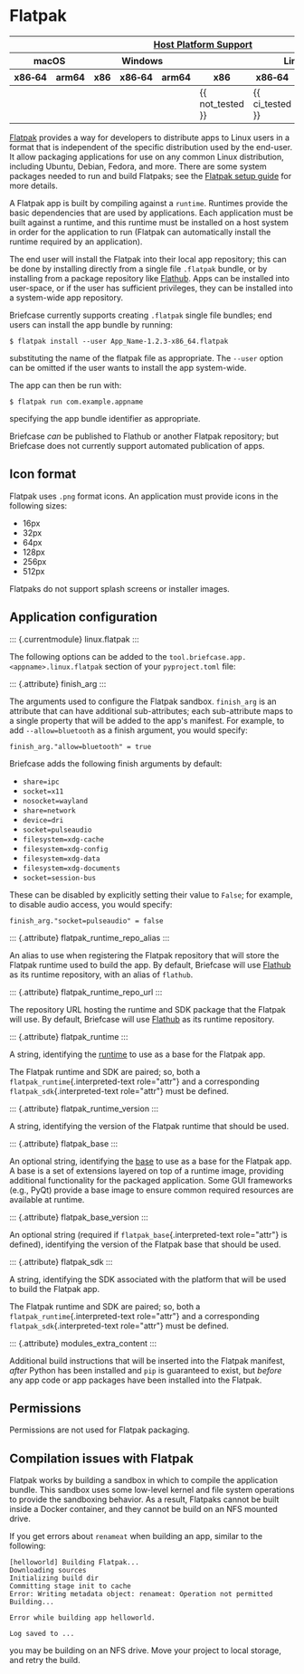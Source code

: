 # Flatpak

<table class="host-platform-support-table">
<colgroup>
<col style="width: 11%" />
<col style="width: 10%" />
<col style="width: 7%" />
<col style="width: 5%" />
<col style="width: 6%" />
<col style="width: 5%" />
<col style="width: 5%" />
<col style="width: 7%" />
<col style="width: 11%" />
<col style="width: 7%" />
<col style="width: 10%" />
</colgroup>
<thead>
<tr>
<th colspan="11"><a href="/reference/platforms/#platform-support-key">Host Platform Support</a></th>
</tr>
<tr>
<th colspan="2">macOS</th>
<th colspan="5">Windows</th>
<th colspan="4">Linux</th>
</tr>
<tr>
<th>x86‑64</th>
<th>arm64</th>
<th>x86</th>
<th colspan="2">x86‑64</th>
<th colspan="2">arm64</th>
<th>x86</th>
<th>x86‑64</th>
<th>arm</th>
<th>arm64</th>
</tr>
</thead>
<tbody>
<tr>
<td></td>
<td></td>
<td></td>
<td colspan="2"></td>
<td colspan="2"></td>
<td>{{ not_tested }}</td>
<td>{{ ci_tested }}</td>
<td>{{ not_tested }}</td>
<td>{{ ci_tested }}</td>
</tr>
</tbody>
</table>

[Flatpak](https://flatpak.org) provides a way for developers to
distribute apps to Linux users in a format that is independent of the
specific distribution used by the end-user. It allow packaging
applications for use on any common Linux distribution, including Ubuntu,
Debian, Fedora, and more. There are some system packages needed to run
and build Flatpaks; see the [Flatpak setup
guide](https://flatpak.org/setup) for more details.

A Flatpak app is built by compiling against a `runtime`. Runtimes
provide the basic dependencies that are used by applications. Each
application must be built against a runtime, and this runtime must be
installed on a host system in order for the application to run (Flatpak
can automatically install the runtime required by an application).

The end user will install the Flatpak into their local app repository;
this can be done by installing directly from a single file `.flatpak`
bundle, or by installing from a package repository like
[Flathub](https://flathub.org). Apps can be installed into user-space,
or if the user has sufficient privileges, they can be installed into a
system-wide app repository.

Briefcase currently supports creating `.flatpak` single file bundles;
end users can install the app bundle by running:

``` console
$ flatpak install --user App_Name-1.2.3-x86_64.flatpak
```

substituting the name of the flatpak file as appropriate. The `--user`
option can be omitted if the user wants to install the app system-wide.

The app can then be run with:

``` console
$ flatpak run com.example.appname
```

specifying the app bundle identifier as appropriate.

Briefcase *can* be published to Flathub or another Flatpak repository;
but Briefcase does not currently support automated publication of apps.

## Icon format

Flatpak uses `.png` format icons. An application must provide icons in
the following sizes:

- 16px
- 32px
- 64px
- 128px
- 256px
- 512px

Flatpaks do not support splash screens or installer images.

## Application configuration

::: {.currentmodule}
linux.flatpak
:::

The following options can be added to the
`tool.briefcase.app.<appname>.linux.flatpak` section of your
`pyproject.toml` file:

::: {.attribute}
finish_arg
:::

The arguments used to configure the Flatpak sandbox. `finish_arg` is an
attribute that can have additional sub-attributes; each sub-attribute
maps to a single property that will be added to the app's manifest. For
example, to add `--allow=bluetooth` as a finish argument, you would
specify:

    finish_arg."allow=bluetooth" = true

Briefcase adds the following finish arguments by default:

- `share=ipc`
- `socket=x11`
- `nosocket=wayland`
- `share=network`
- `device=dri`
- `socket=pulseaudio`
- `filesystem=xdg-cache`
- `filesystem=xdg-config`
- `filesystem=xdg-data`
- `filesystem=xdg-documents`
- `socket=session-bus`

These can be disabled by explicitly setting their value to `False`; for
example, to disable audio access, you would specify:

    finish_arg."socket=pulseaudio" = false

::: {.attribute}
flatpak_runtime_repo_alias
:::

An alias to use when registering the Flatpak repository that will store
the Flatpak runtime used to build the app. By default, Briefcase will
use [Flathub](https://flathub.org) as its runtime repository, with an
alias of `flathub`.

::: {.attribute}
flatpak_runtime_repo_url
:::

The repository URL hosting the runtime and SDK package that the Flatpak
will use. By default, Briefcase will use [Flathub](https://flathub.org)
as its runtime repository.

::: {.attribute}
flatpak_runtime
:::

A string, identifying the
[runtime](https://docs.flatpak.org/en/latest/available-runtimes.html) to
use as a base for the Flatpak app.

The Flatpak runtime and SDK are paired; so, both a
`flatpak_runtime`{.interpreted-text role="attr"} and a corresponding
`flatpak_sdk`{.interpreted-text role="attr"} must be defined.

::: {.attribute}
flatpak_runtime_version
:::

A string, identifying the version of the Flatpak runtime that should be
used.

::: {.attribute}
flatpak_base
:::

An optional string, identifying the
[base](https://docs.flatpak.org/en/latest/flatpak-builder-command-reference.html#flatpak-manifest)
to use as a base for the Flatpak app. A base is a set of extensions
layered on top of a runtime image, providing additional functionality
for the packaged application. Some GUI frameworks (e.g., PyQt) provide a
base image to ensure common required resources are available at runtime.

::: {.attribute}
flatpak_base_version
:::

An optional string (required if `flatpak_base`{.interpreted-text
role="attr"} is defined), identifying the version of the Flatpak base
that should be used.

::: {.attribute}
flatpak_sdk
:::

A string, identifying the SDK associated with the platform that will be
used to build the Flatpak app.

The Flatpak runtime and SDK are paired; so, both a
`flatpak_runtime`{.interpreted-text role="attr"} and a corresponding
`flatpak_sdk`{.interpreted-text role="attr"} must be defined.

::: {.attribute}
modules_extra_content
:::

Additional build instructions that will be inserted into the Flatpak
manifest, *after* Python has been installed and `pip` is guaranteed to
exist, but *before* any app code or app packages have been installed
into the Flatpak.

## Permissions

Permissions are not used for Flatpak packaging.

## Compilation issues with Flatpak

Flatpak works by building a sandbox in which to compile the application
bundle. This sandbox uses some low-level kernel and file system
operations to provide the sandboxing behavior. As a result, Flatpaks
cannot be built inside a Docker container, and they cannot be build on
an NFS mounted drive.

If you get errors about `renameat` when building an app, similar to the
following:

    [helloworld] Building Flatpak...
    Downloading sources
    Initializing build dir
    Committing stage init to cache
    Error: Writing metadata object: renameat: Operation not permitted
    Building...

    Error while building app helloworld.

    Log saved to ...

you may be building on an NFS drive. Move your project to local storage,
and retry the build.
